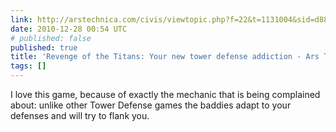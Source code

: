 ```yaml
---
link: http://arstechnica.com/civis/viewtopic.php?f=22&t=1131004&sid=d885734aa4b0c6c23febd481bf2e392b&start=40
date: 2010-12-28 00:54 UTC
# published: false
published: true
title: 'Revenge of the Titans: Your new tower defense addiction - Ars Technica OpenForum'
tags: []
---
```


I love this game, because of exactly the mechanic that is being complained about: unlike other Tower Defense games the baddies adapt to your defenses and will try to flank you.
